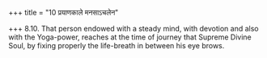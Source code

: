 +++
title = "10 प्रयाणकाले मनसाऽचलेन"

+++
8.10. That person endowed with a steady mind, with devotion and also
with the Yoga-power, reaches at the time of journey that Supreme Divine
Soul, by fixing properly the life-breath in between his eye brows.
